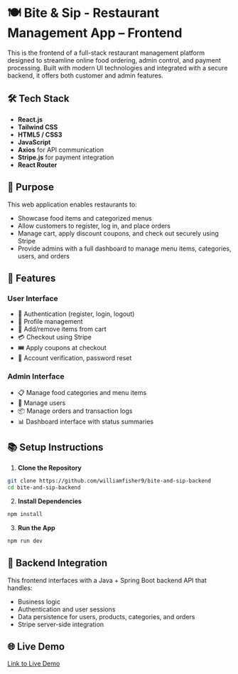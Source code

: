 # 🍽️ Bite & Sip - Restaurant Management App – Frontend

This is the frontend of a full-stack restaurant management platform designed to streamline online food ordering, admin control, and payment processing. Built with modern UI technologies and integrated with a secure backend, it offers both customer and admin features.

## 🛠️ Tech Stack

- **React.js**
- **Tailwind CSS**
- **HTML5 / CSS3**
- **JavaScript**
- **Axios** for API communication
- **Stripe.js** for payment integration
- **React Router**

## 🎯 Purpose

This web application enables restaurants to:
- Showcase food items and categorized menus
- Allow customers to register, log in, and place orders
- Manage cart, apply discount coupons, and check out securely using Stripe
- Provide admins with a full dashboard to manage menu items, categories, users, and orders

## 🧩 Features

### User Interface
- 🔐 Authentication (register, login, logout)
- 👤 Profile management
- 🛒 Add/remove items from cart
- 💳 Checkout using Stripe
- 🎟️ Apply coupons at checkout
- 📧 Account verification, password reset

### Admin Interface
- 📋 Manage food categories and menu items
- 👥 Manage users
- 📦 Manage orders and transaction logs
- 📊 Dashboard interface with status summaries



## 📚 Setup Instructions

1. **Clone the Repository**
```bash
git clone https://github.com/williamfisher9/bite-and-sip-backend
cd bite-and-sip-backend
```

2. **Install Dependencies**
```bash
npm install
```

3. **Run the App**
```bash
npm run dev
```

## 🔗 Backend Integration
This frontend interfaces with a Java + Spring Boot backend API that handles:
- Business logic
- Authentication and user sessions
- Data persistence for users, products, categories, and orders
- Stripe server-side integration

## 🌐 Live Demo
[Link to Live Demo](https://willtechbooth.dev/salaries/)
